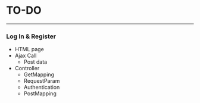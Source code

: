 # TO-DO

___

### Log In & Register

  - HTML page
  - Ajax Call
    - Post data
  - Controller
    - GetMapping
    - RequestParam
    - Authentication
    - PostMapping